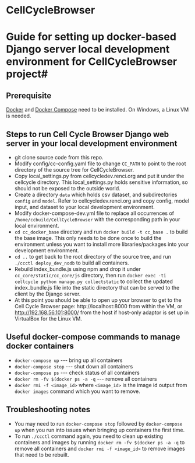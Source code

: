 # CellCycleBrowser

# Guide for setting up docker-based Django server local development environment for CellCycleBrowser project#

## Prerequisite ##
[Docker](https://www.docker.com/ "Docker") and [Docker Compose](https://docs.docker.com/compose/ "Docker Compose") need to be installed. On Windows, a Linux VM is needed.
## Steps to run Cell Cycle Browser Django web server in your local development environment ##
- git clone source code from this repo.
- Modify config/cc-config.yaml file to change ```CC_PATH``` to point to the root directory of the source tree for CellCycleBrowser.
- Copy local_settings.py from cellcycledev.renci.org and put it under the cellcycle directory. This local_settings.py holds sensitive information, so should not be exposed to the outside world.
- Create a directory ```data``` which holds csv dataset, and subdirectories ```config``` and ```model```. Refer to cellcycledev.renci.org and copy config, model input, and dataset to your local development environment.
- Modify docker-compose-dev.yml file to replace all occurrences of ```/home/ccbuild/CellCycleBrowser``` with the corresponding path in your local environment.
- ```cd cc_docker_base``` directory and run ```docker build -t cc_base .``` to build the base image. This only needs to be done once to build the environment unless you want to install more libraries/packages into your development environment.
- ```cd ..``` to get back to the root directory of the source tree, and run ```./ccctl deploy_dev_nodb``` to build all containers.
- Rebuild index_bundle.js using npm and drop it under ```cc_core/static/cc_core/js``` directory, then run ```docker exec -ti cellcycle python manage.py collectstatic``` to collect the updated index_bundle.js file into the static directory that can be served to the client by the Django server.
- At this point you should be able to open up your browser to get to the Cell Cycle Browser page: http://localhost:8000 from within the VM, or http://192.168.56.101:8000/ from the host if host-only adaptor is set up in VirtualBox for the Linux VM.


## Useful docker-compose commands to manage docker containers ##
- ```docker-compose up``` --- bring up all containers
- ```docker-compose stop``` --- shut down all containers
- ```docker-compose ps``` --- check status of all containers
- ```docker rm -fv $(docker ps -a -q``` --- remove all containers
- ```docker rmi -f <image_id>``` where ```<image_id>``` is the image id output from ```docker images``` command which you want to remove. 

## Troubleshooting notes ##
- You may need to run ```docker-compose stop``` followed by ```docker-compose up``` when you run into issues when bringing up containers the first time. 
- To run ```./ccctl``` command again, you need to clean up existing containers and images by running ```docker rm -fv $(docker ps -a -q``` to remove all containers and ```docker rmi -f <image_id>``` to remove images that need to be rebuilt.
   
